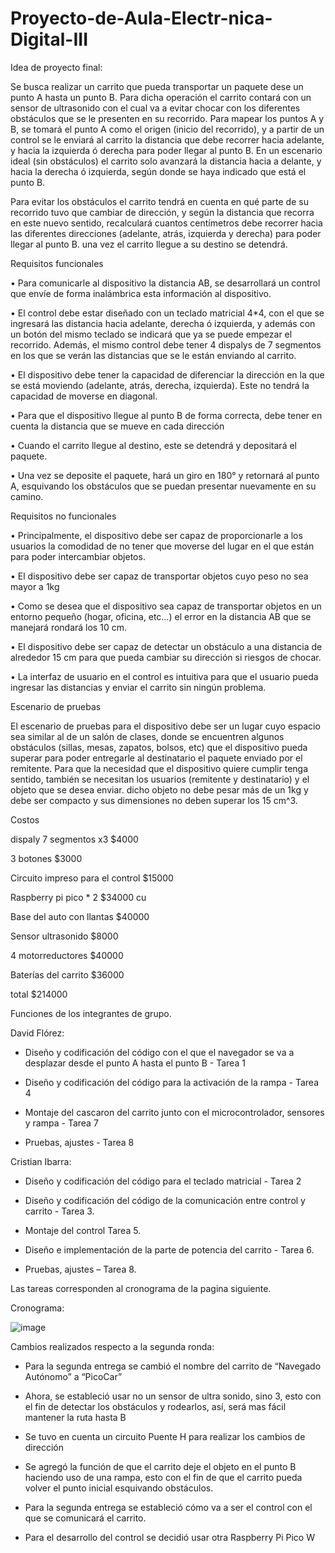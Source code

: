 # Proyecto-de-Aula-Electr-nica-Digital-III

Idea de proyecto final:

Se busca realizar un carrito que pueda transportar un paquete dese un punto A hasta un punto B. Para dicha operación el carrito contará con un sensor de ultrasonido con el cual va a evitar chocar con los diferentes obstáculos que se le presenten en su recorrido. Para mapear los puntos A y B, se tomará el punto A como el origen (inicio del recorrido), y a partir de un control se le enviará al carrito la distancia que debe recorrer hacia adelante, y hacia la izquierda ó derecha para poder llegar al punto B. En un escenario ideal (sin obstáculos) el carrito solo avanzará la distancia hacia a delante, y hacia la derecha ó izquierda, según donde se haya indicado que está el punto B. 

Para evitar los obstáculos el carrito tendrá en cuenta en qué parte de su recorrido tuvo que cambiar de dirección, y según la distancia que recorra en este nuevo sentido, recalculará cuantos centímetros debe recorrer hacia las diferentes direcciones (adelante, atrás, izquierda y derecha) para poder llegar al punto B. una vez el carrito llegue a su destino se detendrá.


Requisitos funcionales

•	Para comunicarle al dispositivo la distancia AB, se desarrollará un control que envíe de forma inalámbrica esta información al dispositivo.

•	El control debe estar diseñado con un teclado matricial 4*4, con el que se ingresará las distancia hacia adelante, derecha ó izquierda, y además con un botón del mismo teclado se indicará que ya se puede empezar el recorrido. Además, el mismo control debe tener 4 dispalys de 7 segmentos en los que se verán las distancias que se le están enviando al carrito.

•	El dispositivo debe tener la capacidad de diferenciar la dirección en la que se está moviendo (adelante, atrás, derecha, izquierda). Este no tendrá la capacidad de moverse en diagonal.

•	Para que el dispositivo llegue al punto B de forma correcta, debe tener en cuenta la distancia que se mueve en cada dirección

•	Cuando el carrito llegue al destino, este se detendrá y depositará el paquete. 

•	Una vez se deposite el paquete, hará un giro en 180° y retornará al punto A, esquivando los obstáculos que se puedan presentar nuevamente en su camino.

Requisitos no funcionales

•	Principalmente, el dispositivo debe ser capaz de proporcionarle a los usuarios la comodidad de no tener que moverse del lugar en el que están para poder intercambiar objetos.

•	El dispositivo debe ser capaz de transportar objetos cuyo peso no sea mayor a 1kg

•	Como se desea que el dispositivo sea capaz de transportar objetos en un entorno pequeño (hogar, oficina, etc…) el error en la distancia AB que se manejará rondará los 10 cm.

•	El dispositivo debe ser capaz de detectar un obstáculo a una distancia de alrededor 15 cm para que pueda cambiar su dirección si riesgos de chocar.

•	La interfaz de usuario en el control es intuitiva para que el usuario pueda ingresar las distancias y enviar el carrito sin ningún problema.

Escenario de pruebas

El escenario de pruebas para el dispositivo debe ser un lugar cuyo espacio sea similar al de un salón de clases, donde se encuentren algunos obstáculos (sillas, mesas, zapatos, bolsos, etc) que el dispositivo pueda superar para poder entregarle al destinatario el paquete enviado por el remitente. Para que la necesidad que el dispositivo quiere cumplir tenga sentido, también se necesitan los usuarios (remitente y destinatario) y el objeto que se desea enviar. dicho objeto no debe pesar más de un 1kg y debe ser compacto y sus dimensiones no deben superar los 15 cm^3.

Costos

dispaly 7 segmentos x3 $4000

3 botones $3000

Circuito impreso para el control $15000

Raspberry pi pico * 2 $34000 cu

Base del auto con llantas $40000

Sensor ultrasonido $8000

4 motorreductores $40000

Baterías del carrito $36000

total $214000


Funciones de los integrantes de grupo.

David Flórez:

- Diseño y codificación del código con el que el navegador se va a desplazar desde el punto A hasta el punto B - Tarea 1

- Diseño y codificación del código para la activación de la rampa - Tarea 4

- Montaje del cascaron del carrito junto con el microcontrolador, sensores y rampa - Tarea 7

- Pruebas, ajustes - Tarea 8

Cristian Ibarra:

- Diseño y codificación del código para el teclado matricial - Tarea 2

- Diseño y codificación del código de la comunicación entre control y carrito - Tarea 3.

- Montaje del control Tarea 5.

- Diseño e implementación de la parte de potencia del carrito - Tarea 6.

- Pruebas, ajustes – Tarea 8.

Las tareas corresponden al cronograma de la pagina siguiente.


Cronograma:

![image](https://github.com/user-attachments/assets/2b72a8bc-7214-4870-9cdb-84e061232fe1)


Cambios realizados respecto a la segunda ronda:

- Para la segunda entrega se cambió el nombre del carrito de “Navegado Autónomo” a “PicoCar”

- Ahora, se estableció usar no un sensor de ultra sonido, sino 3, esto con el fin de detectar los obstáculos y rodearlos, así, será mas fácil mantener la ruta hasta B

- Se tuvo en cuenta un circuito Puente H para realizar los cambios de dirección

- Se agregó la función de que el carrito deje el objeto en el punto B haciendo uso de una rampa, esto con el fin de que el carrito pueda volver el punto inicial esquivando obstáculos.

- Para la segunda entrega se estableció cómo va a ser el control con el que se comunicará el carrito.

- Para el desarrollo del control se decidió usar otra Raspberry Pi Pico W
